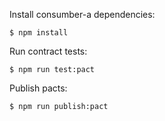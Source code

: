 Install consumber-a dependencies:

```
$ npm install
```

Run contract tests:

```
$ npm run test:pact
```

Publish pacts:

```
$ npm run publish:pact
```
